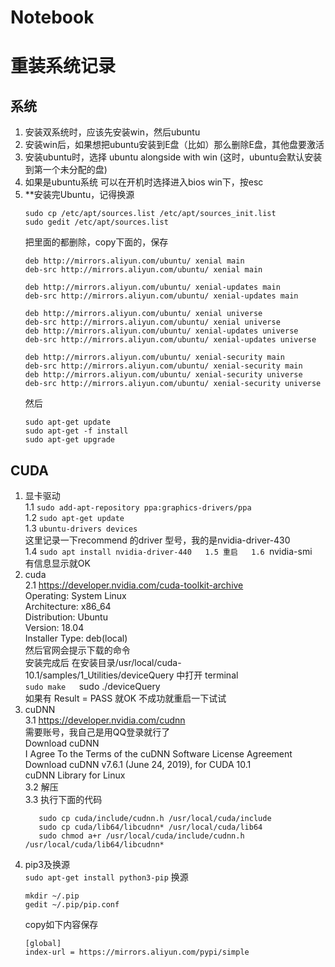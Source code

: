 # Notebook
# 
# 重装系统记录
## 系统
1. 安装双系统时，应该先安装win，然后ubuntu
2. 安装win后，如果想把ubuntu安装到E盘（比如）那么删除E盘，其他盘要激活
3. 安装ubuntu时，选择 ubuntu alongside with win (这时，ubuntu会默认安装到第一个未分配的盘)
4. 如果是ubuntu系统 可以在开机时选择进入bios  win下，按esc
5. **安装完Ubuntu，记得换源  
   ```
   sudo cp /etc/apt/sources.list /etc/apt/sources_init.list
   sudo gedit /etc/apt/sources.list 
   ```
   把里面的都删除，copy下面的，保存
   ```
   deb http://mirrors.aliyun.com/ubuntu/ xenial main
   deb-src http://mirrors.aliyun.com/ubuntu/ xenial main

   deb http://mirrors.aliyun.com/ubuntu/ xenial-updates main
   deb-src http://mirrors.aliyun.com/ubuntu/ xenial-updates main

   deb http://mirrors.aliyun.com/ubuntu/ xenial universe
   deb-src http://mirrors.aliyun.com/ubuntu/ xenial universe
   deb http://mirrors.aliyun.com/ubuntu/ xenial-updates universe
   deb-src http://mirrors.aliyun.com/ubuntu/ xenial-updates universe

   deb http://mirrors.aliyun.com/ubuntu/ xenial-security main
   deb-src http://mirrors.aliyun.com/ubuntu/ xenial-security main
   deb http://mirrors.aliyun.com/ubuntu/ xenial-security universe
   deb-src http://mirrors.aliyun.com/ubuntu/ xenial-security universe
   ```
   然后
   ```
   sudo apt-get update
   sudo apt-get -f install
   sudo apt-get upgrade
   ```


## CUDA
1. 显卡驱动  
   1.1 ```sudo add-apt-repository ppa:graphics-drivers/ppa```  
   1.2 ```sudo apt-get update```  
   1.3 ```ubuntu-drivers devices```  
       这里记录一下recommend 的driver 型号，我的是nvidia-driver-430  
   1.4 ```sudo apt install nvidia-driver-440  
   1.5 重启  
   1.6 ```nvidia-smi  
       有信息显示就OK  
2. cuda  
   2.1 https://developer.nvidia.com/cuda-toolkit-archive  
       Operating: System Linux  
       Architecture: x86_64  
       Distribution: Ubuntu  
       Version: 18.04  
       Installer Type: deb(local)  
       然后官网会提示下载的命令  
       安装完成后 在安装目录/usr/local/cuda-10.1/samples/1_Utilities/deviceQuery 中打开 terminal  
       ```sudo make  
       ```sudo ./deviceQuery  
       如果有 Result = PASS 就OK 不成功就重启一下试试  
3. cuDNN  
   3.1 https://developer.nvidia.com/cudnn  
       需要账号，我自己是用QQ登录就行了  
       Download cuDNN  
       I Agree To the Terms of the cuDNN Software License Agreement  
       Download cuDNN v7.6.1 (June 24, 2019), for CUDA 10.1  
       cuDNN Library for Linux  
   3.2 解压  
   3.3 执行下面的代码  
    ```
       sudo cp cuda/include/cudnn.h /usr/local/cuda/include  
       sudo cp cuda/lib64/libcudnn* /usr/local/cuda/lib64  
       sudo chmod a+r /usr/local/cuda/include/cudnn.h /usr/local/cuda/lib64/libcudnn*
    ```
4. pip3及换源  
   ```sudo apt-get install python3-pip```
   换源  
   ```
   mkdir ~/.pip
   gedit ~/.pip/pip.conf
   ```
   copy如下内容保存
   ```
   [global]
   index-url = https://mirrors.aliyun.com/pypi/simple
   ```
   
